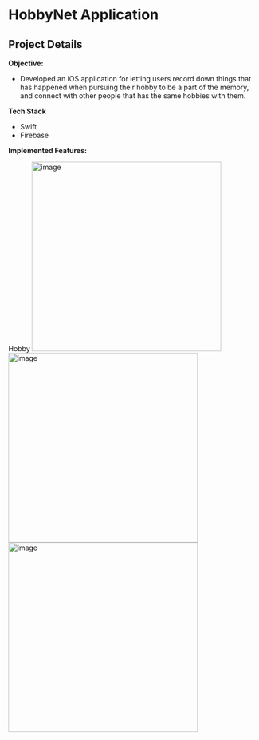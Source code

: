 # HobbyNet Application

## Project Details

**Objective:**

- Developed an iOS application for letting users record down things that has happened when pursuing their hobby to be a part of the memory, and connect with other people that has the same hobbies with them.

**Tech Stack**

- Swift
- Firebase

**Implemented Features:**

Hobby
<img width="380" alt="image" src="https://github.com/WCYSelina/Hobby_Net/assets/95896839/8b734177-fec1-4c0d-9aad-b4920b995193">
<img width="380" alt="image" src="https://github.com/WCYSelina/Hobby_Net/assets/95896839/308c4893-5530-4be9-841b-36a10d7b7736">
<img width="380" alt="image" src="https://github.com/WCYSelina/Hobby_Net/assets/95896839/f6570b61-f806-4f1a-9a4d-e361de038ab7">


